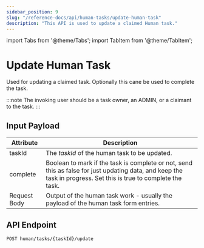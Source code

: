 ```yaml
---
sidebar_position: 9
slug: "/reference-docs/api/human-tasks/update-human-task"
description: "This API is used to update a claimed Human task."
---
```


import Tabs from '@theme/Tabs'; import TabItem from '@theme/TabItem';

# Update Human Task

Used for updating a claimed task. Optionally this cane be used to complete the task.

:::note 
The invoking user should be a task owner, an ADMIN, or a claimant to the task. 
:::

## Input Payload

| Attribute    | Description                                                                                                         |
|--------------|---------------------------------------------------------------------------------------------------------------------| 
| taskId       | The *taskId* of the human task to be updated.                                                           | 
| complete     | Boolean to mark if the task is complete or not, send this as false for just updating data, and keep the task in progress. Set this is true to complete the task. | 
| Request Body | Output of the human task work - usually the payload of the human task form entries.                                | 

## API Endpoint

```
POST human/tasks/{taskId}/update
```